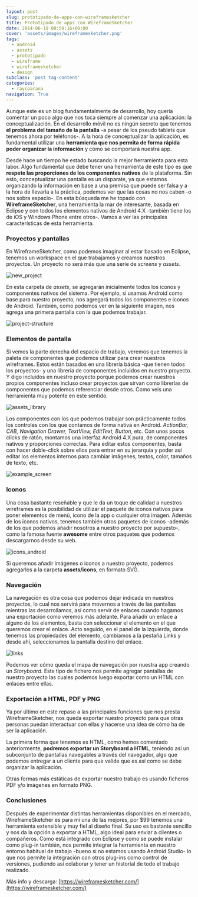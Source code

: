 ```yaml
---
layout: post
slug: prototipado-de-apps-con-wireframesketcher
title: Prototipado de apps con WireframeSketcher
date: 2014-06-19 08:59:16+00:00
cover: 'assets/images/wireframesketcher.png'
tags:
  - android
  - assets
  - prototipado
  - wireframe
  - wireframesketcher
  - design
subclass: 'post tag-content'
categories:
  - raycoarana
navigation: True
---
```


Aunque este es un blog fundamentalmente de desarrollo, hoy quería comentar un poco algo que nos toca siempre al comenzar una aplicación: la conceptualización. En el desarrollo móvil no es ningún secreto que tenemos **el problema del tamaño de la pantalla** -a pesar de los pseudo tablets que tenemos ahora por teléfonos-. A la hora de conceptualizar la aplicación, es fundamental utilizar una **herramienta que nos permita de forma rápida poder organizar la información** y cómo se comportará nuestra app.

Desde hace un tiempo he estado buscando la mejor herramienta para esta labor. Algo fundamental que debe tener una herramienta de este tipo es que **respete las proporciones de los componentes nativos** de la plataforma. Sin esto, conceptualizar una pantalla es un disparate, ya que estamos organizando la información en base a una premisa que puede ser falsa y a la hora de llevarla a la práctica, podemos ver que las cosas no nos caben -o nos sobra espacio-. En esta búsqueda me he topado con **WireframeSketcher**, una herramienta la mar de interesante, basada en Eclipse y con todos los elementos nativos de Android 4.X -también tiene los de iOS y Windows Phone entre otros-. Vamos a ver las principales características de esta herramienta.

<!--more-->

### Proyectos y pantallas
En WireframeSketcher, como podemos imaginar al estar basado en Eclipse, tenemos un workspace en el que trabajamos y creamos nuestros proyectos. Un proyecto no será más que una serie de _screens_ y _assets_.

![new_project](/assets/images/new_project.png)

En esta carpeta de _assets_, se agregarán inicialmente todos los iconos y componentes nativos del sistema. Por ejemplo, si usamos Android como base para nuestro proyecto, nos agregará todos los componentes e iconos de Android. También, como podemos ver en la siguiente imagen, nos agrega una primera pantalla con la que podemos trabajar.

![project-structure](/assets/images/project-structure.png)

### Elementos de pantalla
Si vemos la parte derecha del espacio de trabajo, veremos que tenemos la paleta de componentes que podemos utilizar para crear nuestros wireframes. Estos están basados en una librería básica -que tienen todos los proyectos- y una librería de componentes incluidos en nuestro proyecto. Y digo incluidos en nuestro proyecto porque podemos crear nuestros propios componentes incluso crear proyectos que sirvan como librerías de componentes que podemos referenciar desde otros. Como veis una herramienta muy potente en este sentido.

![assets_library](/assets/images/assets_library.png)

Los componentes con los que podemos trabajar son prácticamente todos los controles con los que contamos de forma nativa en Android. _ActionBar, CAB, Navigation Drawer, TextView, EditText, Button_, etc. Con unos pocos clicks de ratón, montamos una interfaz Android 4.X pura, de componentes nativos y proporciones correctas. Para editar estos componentes, basta con hacer doble-click sobre ellos para entrar en su jerarquía y poder así editar los elementos internos para cambiar imágenes, textos, color, tamaños de texto, etc.

![example_screen](/assets/images/example_screen.png)

### Iconos
Una cosa bastante reseñable y que le da un toque de calidad a nuestros wireframes es la posibilidad de utilizar el paquete de iconos nativos para poner elementos de menú, icono de la app o cualquier otra imagen.
Además de los iconos nativos, tenemos también otros paquetes de iconos -además de los que podemos añadir nosotros a nuestro proyecto por supuesto-, como la famosa fuente **awesome** entre otros paquetes que podemos descargarnos desde su web.

![icons_android](/assets/images/icons_android.png)

Si queremos añadir imágenes o iconos a nuestro proyecto, podemos agregarlos a la carpeta **assets/icons**, en formato SVG.

### Navegación
La navegación es otra cosa que podemos dejar indicada en nuestros proyectos, lo cual nos servirá para movernos a través de las pantallas mientras las desarrollamos, así como servir de enlaces cuando hagamos una exportación como veremos más adelante. Para añadir un enlace a alguno de los elementos, basta con seleccionar el elemento en el que queremos crear el enlace. Acto seguido, en el panel de la izquierda, donde tenemos las propiedades del elemento, cambiamos a la pestaña Links y desde ahí, seleccionamos la pantalla destino del enlace.

![links](/assets/images/links.png)

Podemos ver cómo queda el mapa de navegación por nuestra app creando un _Storyboard_. Este tipo de fichero nos permite agregar pantallas de nuestro proyecto las cuales podemos luego exportar como un HTML con enlaces entre ellas.

### Exportación a HTML, PDF y PNG
Ya por último en este repaso a las principales funciones que nos presta WireframeSketcher, nos queda exportar nuestro proyecto para que otras personas puedan interactuar con ellas y hacerse una idea de cómo ha de ser la aplicación.

La primera forma que tenemos es HTML, como hemos comentado anteriormente, **podremos exportar un Storyboard a HTML**, teniendo así un subconjunto de pantallas navegables a través del navegador, algo que podemos entregar a un cliente para que valide que es así como se debe organizar la aplicación.

Otras formas más estáticas de exportar nuestro trabajo es usando ficheros PDF y/o imágenes en formato PNG.

### Conclusiones
Después de experimentar distintas herramientas disponibles en el mercado, WireframeSketcher es para mí una de las mejores, por $99 tenemos una herramienta extensible y muy fiel al diseño final. Su uso es bastante sencillo y nos da la opción a exportar a HTML, algo ideal para enviar a clientes o compañeros. Como está integrado con Eclipse y como se puede instalar como plug-in también, nos permite integrar la herramienta en nuestro entorno habitual de trabajo -bueno si no estamos usando Android Studio- lo que nos permite la integración con otros plug-ins como control de versiones, pudiendo así colaborar y tener un historial de todo el trabajo realizado.

Más info y descarga: [https://wireframesketcher.com/](https://wireframesketcher.com/)
